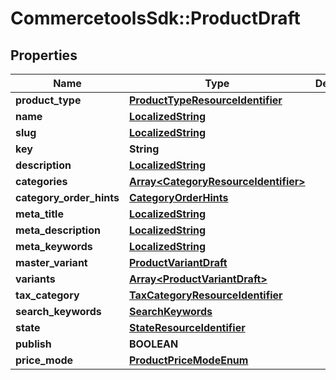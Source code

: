 # CommercetoolsSdk::ProductDraft

## Properties
Name | Type | Description | Notes
------------ | ------------- | ------------- | -------------
**product_type** | [**ProductTypeResourceIdentifier**](ProductTypeResourceIdentifier.md) |  | [optional] 
**name** | [**LocalizedString**](LocalizedString.md) |  | [optional] 
**slug** | [**LocalizedString**](LocalizedString.md) |  | [optional] 
**key** | **String** |  | [optional] 
**description** | [**LocalizedString**](LocalizedString.md) |  | [optional] 
**categories** | [**Array&lt;CategoryResourceIdentifier&gt;**](CategoryResourceIdentifier.md) |  | [optional] 
**category_order_hints** | [**CategoryOrderHints**](CategoryOrderHints.md) |  | [optional] 
**meta_title** | [**LocalizedString**](LocalizedString.md) |  | [optional] 
**meta_description** | [**LocalizedString**](LocalizedString.md) |  | [optional] 
**meta_keywords** | [**LocalizedString**](LocalizedString.md) |  | [optional] 
**master_variant** | [**ProductVariantDraft**](ProductVariantDraft.md) |  | [optional] 
**variants** | [**Array&lt;ProductVariantDraft&gt;**](ProductVariantDraft.md) |  | [optional] 
**tax_category** | [**TaxCategoryResourceIdentifier**](TaxCategoryResourceIdentifier.md) |  | [optional] 
**search_keywords** | [**SearchKeywords**](SearchKeywords.md) |  | [optional] 
**state** | [**StateResourceIdentifier**](StateResourceIdentifier.md) |  | [optional] 
**publish** | **BOOLEAN** |  | [optional] 
**price_mode** | [**ProductPriceModeEnum**](ProductPriceModeEnum.md) |  | [optional] 


